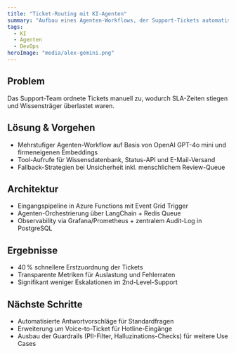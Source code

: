 ```yaml
---
title: "Ticket-Routing mit KI-Agenten"
summary: "Aufbau eines Agenten-Workflows, der Support-Tickets automatisch kategorisiert und weiterleitet."
tags:
  - KI
  - Agenten
  - DevOps
heroImage: "media/alex-gemini.png"
---
```

## Problem
Das Support-Team ordnete Tickets manuell zu, wodurch SLA-Zeiten stiegen und Wissensträger überlastet waren.

## Lösung & Vorgehen
- Mehrstufiger Agenten-Workflow auf Basis von OpenAI GPT-4o mini und firmeneigenen Embeddings
- Tool-Aufrufe für Wissensdatenbank, Status-API und E-Mail-Versand
- Fallback-Strategien bei Unsicherheit inkl. menschlichem Review-Queue

## Architektur
- Eingangspipeline in Azure Functions mit Event Grid Trigger
- Agenten-Orchestrierung über LangChain + Redis Queue
- Observability via Grafana/Prometheus + zentralem Audit-Log in PostgreSQL

## Ergebnisse
- 40 % schnellere Erstzuordnung der Tickets
- Transparente Metriken für Auslastung und Fehlerraten
- Signifikant weniger Eskalationen im 2nd-Level-Support

## Nächste Schritte
- Automatisierte Antwortvorschläge für Standardfragen
- Erweiterung um Voice-to-Ticket für Hotline-Eingänge
- Ausbau der Guardrails (PII-Filter, Halluzinations-Checks) für weitere Use Cases
